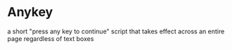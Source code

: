 # Anykey
a short "press any key to continue" script that takes effect across an entire page regardless of text boxes
